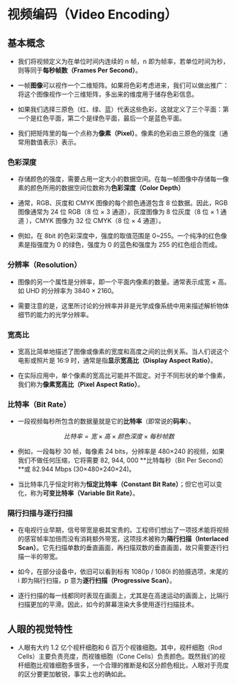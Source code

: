 # 视频编码（Video Encoding）

## 基本概念
- 我们将视频定义为在单位时间内连续的 n 帧，n 即为帧率，若单位时间为秒，则等同于**每秒帧数（Frames Per Second）**。

- 一帧**图像**可以视作一个二维矩阵。如果将色彩考虑进来，我们可以做出推广：将这个图像视作一个三维矩阵，多出来的维度用于储存色彩信息。

- 如果我们选择三原色（红、绿、蓝）代表这些色彩，这就定义了三个平面：第一个是红色平面，第二个是绿色平面，最后一个是蓝色平面。

- 我们把矩阵里的每一个点称为**像素（Pixel）**。像素的色彩由三原色的强度（通常用数值表示）表示。

### 色彩深度
- 存储颜色的强度，需要占用一定大小的数据空间。在每一帧图像中存储每一像素的颜色所用的数据空间位数称为**色彩深度（Color Depth）**

- 通常，RGB、灰度和 CMYK 图像的每个颜色通道包含 8 位数据。因此，RGB 图像通常为 24 位 RGB（8 位 × 3 通道），灰度图像为 8 位灰度（8 位 × 1 通道 ），CMYK 图像为 32 位 CMYK（8 位 × 4 通道）。

- 例如，在 8bit 的色彩深度中，强度的取值范围是 0~255。一个纯净的红色像素是指强度为 0 的绿色，强度为 0 的蓝色和强度为 255 的红色组合而成。

### 分辨率（Resolution）
- 图像的另一个属性是分辨率，即一个平面内像素的数量。通常表示成宽 × 高。如 UHD 的分辨率为 3840 × 2160。

- 需要注意的是，这里所讨论的分辨率并非是光学成像系统中用来描述解析物体细节的能力的光学分辨率。

### 宽高比
- 宽高比简单地描述了图像或像素的宽度和高度之间的比例关系。当人们说这个电影或照片是 16:9 时，通常是指**显示宽高比（Display Aspect Ratio）**。

- 在实际应用中，单个像素的宽高比可能并不固定。对于不同形状的单个像素，我们称为**像素宽高比（Pixel Aspect Ratio）**。

### 比特率（Bit Rate）
- 一段视频每秒所包含的数据量就是它的**比特率**（即常说的**码率**）。

$$
比特率 = 宽 × 高 × 颜色深度 × 每秒帧数
$$

- 例如，一段每秒 30 帧，每像素 24 bits，分辨率是 480×240 的视频，如果我们不做任何压缩，它将需要 82, 944, 000 **比特每秒（Bit Per Second）**或 82.944 Mbps (30×480×240×24)。

- 当比特率几乎恒定时称为**恒定比特率（Constant Bit Rate）**；但它也可以变化，称为**可变比特率（Variable Bit Rate）**。

### 隔行扫描与逐行扫描
- 在电视行业早期，信号带宽是极其宝贵的。工程师们想出了一项技术能将视频的感官帧率加倍而没有消耗额外带宽，这项技术被称为**隔行扫描（Interlaced Scan）**。它先扫描单数的垂直画面，再扫描双数的垂直画面，故只需要逐行扫描一半的带宽。

- 如今，在部分设备中，依旧可以看到标有 1080p / 1080i 的拍摄选项，末尾的 i 即为隔行扫描，p 意为**逐行扫描（Progressive Scan）**。

- 逐行扫描的每一线都同时表现在画面上，尤其是在高速运动的画面上，比隔行扫描更加的平滑。因此，如今的屏幕渲染大多使用逐行扫描技术。

## 人眼的视觉特性
- 人眼有大约 1.2 亿个视杆细胞和 6 百万个视锥细胞。其中，视杆细胞（Rod Cells）主要负责亮度，而视锥细胞（Cone Cells）负责颜色。既然我们的视杆细胞比视锥细胞多很多，一个合理的推断是和区分颜色相比，人眼对于亮度的区分要更加敏锐，事实上也的确如此。
